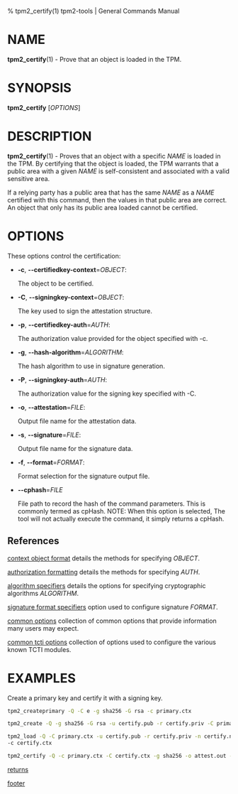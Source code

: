 % tpm2_certify(1) tpm2-tools | General Commands Manual

# NAME

**tpm2_certify**(1) - Prove that an object is loaded in the TPM.

# SYNOPSIS

**tpm2_certify** [*OPTIONS*]

# DESCRIPTION

**tpm2_certify**(1) - Proves that an object with a specific _NAME_ is loaded in
the TPM. By certifying that the object is loaded, the TPM warrants that a public
area with a given _NAME_ is self-consistent and associated with a valid
sensitive area.

If a relying party has a public area that has the same _NAME_ as a _NAME_
certified with this command, then the values in that public area are correct.
An object that only has its public area loaded cannot be certified.

# OPTIONS

These options control the certification:

  * **-c**, **\--certifiedkey-context**=_OBJECT_:

    The object to be certified.

  * **-C**, **\--signingkey-context**=_OBJECT_:

    The key used to sign the attestation structure.

  * **-p**, **\--certifiedkey-auth**=_AUTH_:

    The authorization value provided for the object specified with -c.

  * **-g**, **\--hash-algorithm**=_ALGORITHM_:

    The hash algorithm to use in signature generation.

  * **-P**, **\--signingkey-auth**=_AUTH_:

    The authorization value for the signing key specified with -C.

  * **-o**, **\--attestation**=_FILE_:

    Output file name for the attestation data.

  * **-s**, **\--signature**=_FILE_:

    Output file name for the signature data.

  * **-f**, **\--format**=_FORMAT_:

    Format selection for the signature output file.

  * **\--cphash**=_FILE_

    File path to record the hash of the command parameters. This is commonly
    termed as cpHash. NOTE: When this option is selected, The tool will not
    actually execute the command, it simply returns a cpHash.

## References

[context object format](common/ctxobj.md) details the methods for specifying
_OBJECT_.

[authorization formatting](common/authorizations.md) details the methods for
specifying _AUTH_.

[algorithm specifiers](common/alg.md) details the options for specifying
cryptographic algorithms _ALGORITHM_.

[signature format specifiers](common/signature.md) option used to configure
signature _FORMAT_.

[common options](common/options.md) collection of common options that provide
information many users may expect.

[common tcti options](common/tcti.md) collection of options used to configure
the various known TCTI modules.

# EXAMPLES

Create a primary key and certify it with a signing key.

```bash
tpm2_createprimary -Q -C e -g sha256 -G rsa -c primary.ctx

tpm2_create -Q -g sha256 -G rsa -u certify.pub -r certify.priv -C primary.ctx

tpm2_load -Q -C primary.ctx -u certify.pub -r certify.priv -n certify.name \
-c certify.ctx

tpm2_certify -Q -c primary.ctx -C certify.ctx -g sha256 -o attest.out -s sig.out
```

[returns](common/returns.md)

[footer](common/footer.md)
